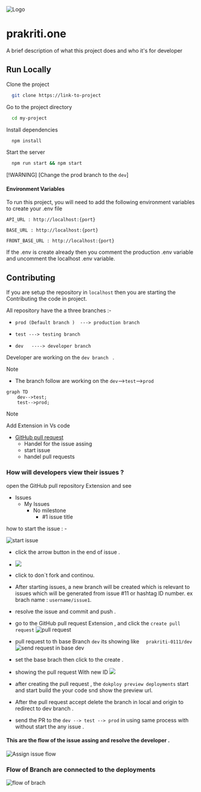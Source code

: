 
![Logo](https://super.prakriti.one/assets/logo_prakriti2.jpeg)


# prakriti.one 

A brief description of what this project does and who it's for developer



## Run Locally

Clone the project

```bash
  git clone https://link-to-project
```

Go to the project directory

```bash
  cd my-project
```

Install dependencies

```bash
  npm install
```

Start the server

```bash
  npm run start && npm start
```

[!WARNING]
[Change the prod branch to the ` dev `]


#### Environment Variables

To run this project, you will need to add the following environment variables to create your .env file

`API_URL : http://localhost:{port}`

`BASE_URL : http://localhost:{port}`

`FRONT_BASE_URL : http://localhost:{port} `

If the .env is create already then you comment the production .env variable and uncomment the localhost .env variable.



## Contributing

If you are setup the repository in `localhost` then you are starting the Contributing the code in project.

All repository have the a three branches :- 

- `prod (Default branch )  ---> production branch`

- `test ---> testing branch`

- `dev   ----> developer branch `

Developer are working on the `dev branch ` .
> [!NOTE]
> - The branch follow are working on the `dev`-->`test`-->`prod`

```mermaid
graph TD
    dev-->test;
    test-->prod;
```
> [!NOTE]
> Add Extension in Vs code 

- [ GitHub pull request ](https://marketplace.visualstudio.com/items?itemName=GitHub.vscode-pull-request-github)
    * Handel for the issue assing 
    * start issue
    * handel pull requests


### How will developers view their issues ?

open the GitHub pull repository Extension and see 

- Issues
    - My Issues
        - No milestone
            - #1 issue title 

how to start the issue : - 

![start issue  ](https://d3qqickwjqrt0fw2.public.blob.vercel-storage.com/Screenshot%202025-03-29%20153228-0dyIF9VMIIaf4x4Rm2D6kktP1UrJFe.png)

- click the arrow button in the end of issue  .
- ![](https://d3qqickwjqrt0fw2.public.blob.vercel-storage.com/Screenshot%202025-03-29%20160435-GZcF7FuE3kC70bs73t9BvZ4MofuyTZ.png)
- click to don`t fork and continou.
- After starting issues, a new branch will be created which is relevant to issues which will be generated from issue #11 or hashtag ID number. ex brach name : `username/issue1`.
- resolve the issue and commit and push .
-   go to the GitHub pull request Extension , and click the `create pull request` ![pull request](https://d3qqickwjqrt0fw2.public.blob.vercel-storage.com/Screenshot%202025-03-29%20161904-xFcavcEvcZeI7IKVeHmCnKPEBe7Om3.png)

- pull request  to th base Branch ` dev `  its showing like   `  prakriti-0111/dev`
![send request in base dev ](https://d3qqickwjqrt0fw2.public.blob.vercel-storage.com/Screenshot%202025-03-29%20162436-L5EcZROluFvtc8nxspPehxAS34boom.png)
- set the base brach then click to the create .
- showing the pull request With new ID ![](https://d3qqickwjqrt0fw2.public.blob.vercel-storage.com/Screenshot%202025-03-29%20164157-WYm2s15lHeoRvvvWlF36xGd6bTrVgk.png)

- after creating the pull request , the `dokploy preview deployments` start and start build the your code snd show the preview url. 

- After the  pull request accept delete the branch in local and origin  to redirect to dev branch .

- send the PR to  the `dev --> test --> prod` in using same process with without start the any issue .





#### This are the flow of the issue assing and resolve the developer .


![Assign issue flow ](https://d3qqickwjqrt0fw2.public.blob.vercel-storage.com/issue-eGCnvbfy8Wj1FGz6AAVVUxQGPJQcuP.png)



### Flow of Branch are connected to the  deployments

![flow of brach ](https://d3qqickwjqrt0fw2.public.blob.vercel-storage.com/Untitled-gqpYIzIoWkjwOWVguRyLhPzxoH9vOq.png)


